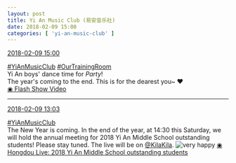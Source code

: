```yaml
---
layout: post
title: Yi An Music Club (易安音乐社)
date: 2018-02-09 15:00
categories: [ 'yi-an-music-club' ]
---
```


<div class="weibo-info">
  <a href="https://weibo.com/6094546964/G2jP0rk4I">2018-02-09 15:00</a>
</div>

[#YiAnMusicClub](https://weibo.com/p/100808beae2e3e05b17b64f63ebedca39f19b2/super_index) [#OurTrainingRoom](https://weibo.com/p/100808980da3b9682ac1e47ba4bdf6540b7a03)  
Yi An boys' dance time for *Party*!  
The year's coming to the end. This is for the dearest you~ :heart:  
[◉ Flash Show Video](http://www.miaopai.com/show/9tzPQDh1DbgrRTZP16OCR-2dgISFITvlR1uEOw__.htm)

<!-- more -->

---

<div class="weibo-info">
  <a href="https://weibo.com/6094546964/G2j3ObfdH">2018-02-09 13:03</a>
</div>

[#YiAnMusicClub](https://weibo.com/p/100808beae2e3e05b17b64f63ebedca39f19b2/super_index)  
The New Year is coming. In the end of the year, at 14:30 this Saturday, we will hold the annual meeting for 2018 Yi An Middle School outstanding students! Please stay tuned. The live will be on [@KilaKila](https://weibo.com/u/5990184179). ![very happy](https://img.t.sinajs.cn/t4/appstyle/expression/ext/normal/58/mb_org.gif) [◉ Hongdou Live: 2018 Yi An Middle School outstanding students](http://www.hongdoufm.com/room/1098982870325657662)
